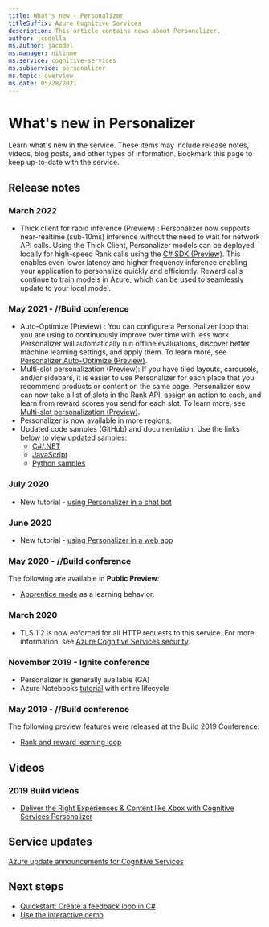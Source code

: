```yaml
---
title: What's new - Personalizer
titleSuffix: Azure Cognitive Services
description: This article contains news about Personalizer.
author: jcodella
ms.author: jacodel
ms.manager: nitinme
ms.service: cognitive-services
ms.subservice: personalizer
ms.topic: overview
ms.date: 05/28/2021
---
```

# What's new in Personalizer

Learn what's new in the service. These items may include release notes, videos, blog posts, and other types of information. Bookmark this page to keep up-to-date with the service.

## Release notes

### March 2022
* Thick client for rapid inference (Preview) : Personalizer now supports near-realtime (sub-10ms) inference without the need to wait for network API calls. Using the Thick Client, Personalizer models can be deployed locally for high-speed Rank calls using the [C# SDK (Preview)](https://docs.microsoft.com/en-us/dotnet/api/overview/azure/cognitiveservices/client/personalizer?view=azure-dotnet-preview). This enables even lower latency and higher frequency inference enabling your application to personalize quickly and efficiently. Reward calls continue to train models in Azure, which can be used to seamlessly update to your local model. 

### May 2021  - //Build conference

* Auto-Optimize (Preview) : You can configure a Personalizer loop that you are using to continuously improve over time with less work. Personalizer will automatically run offline evaluations, discover better machine learning settings, and apply them. To learn more, see [Personalizer Auto-Optimize (Preview)](concept-auto-optimization.md).
* Multi-slot personalization (Preview): If you have tiled layouts, carousels, and/or sidebars, it is easier to use Personalizer for each place that you recommend products or content on the same page. Personalizer now can now take a list of slots in the Rank API, assign an action to each, and learn from reward scores you send for each slot. To learn more, see [Multi-slot personalization (Preview)](concept-multi-slot-personalization.md).
* Personalizer is now available in more regions.
* Updated code samples (GitHub) and documentation. Use the links below to view updated samples:
  * [C#/.NET](https://github.com/Azure-Samples/cognitive-services-quickstart-code/tree/master/dotnet/Personalizer)
  * [JavaScript](https://github.com/Azure-Samples/cognitive-services-quickstart-code/tree/master/javascript/Personalizer)
  * [Python samples](https://github.com/Azure-Samples/cognitive-services-quickstart-code/tree/master/python/Personalizer)

### July 2020

* New tutorial - [using Personalizer in a chat bot](tutorial-use-personalizer-chat-bot.md)

### June 2020

* New tutorial - [using Personalizer in a web app](tutorial-use-personalizer-web-app.md)

### May 2020 - //Build conference

The following are available in **Public Preview**:

 * [Apprentice mode](concept-apprentice-mode.md) as a learning behavior.

### March 2020

* TLS 1.2 is now enforced for all HTTP requests to this service. For more information, see [Azure Cognitive Services security](../cognitive-services-security.md).

### November 2019 - Ignite conference

* Personalizer is generally available (GA)
* Azure Notebooks [tutorial](tutorial-use-azure-notebook-generate-loop-data.md) with entire lifecycle

### May 2019 - //Build conference

The following preview features were released at the Build 2019 Conference:

* [Rank and reward learning loop](what-is-personalizer.md)

## Videos

### 2019 Build videos

* [Deliver the Right Experiences & Content like Xbox with Cognitive Services Personalizer](https://azure.microsoft.com/resources/videos/build-2019-deliver-the-right-experiences-and-content-with-cognitive-services-personalizer/)

## Service updates

[Azure update announcements for Cognitive Services](https://azure.microsoft.com/updates/?product=cognitive-services)

## Next steps

* [Quickstart: Create a feedback loop in C#](./quickstart-personalizer-sdk.md?pivots=programming-language-csharp%253fpivots%253dprogramming-language-csharp)
* [Use the interactive demo](https://personalizerdevdemo.azurewebsites.net/)
